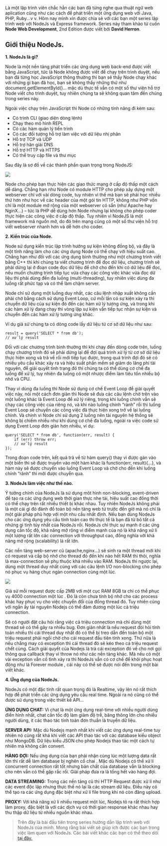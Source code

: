 Là một lập trình viên chắc hẳn các bạn đã từng nghe qua thuật ngữ web aplication cũng như các cách để phát triển một ứng dụng web với Java, PHP, Ruby...v v.
Hôm nay mình xin được chia sẻ với các bạn một series lập trình web với NodeJs và Express framework.
Series này tham khảo từ cuốn **Node Web Development**, 2nd Edition được viết bởi **David Herron**.

## Giới thiệu NodeJs.
**1. NodeJs là gì?**

Node là một nền tảng phát triển các ứng dụng web back-end được viết bằng JavaScript, tức là Node không được viết để chạy trên trình duyệt, nếu bạn đã từng học JavaScript thông thường thì bạn sẽ thấy Node chạy khác với những gì bạn đã học, bạn sẽ không thấy những thứ như document.getElementById()... mặc dù thực tế vẫn có một số thư viện hỗ trợ Node viết cho trình duyệt, tuy nhiên chúng ta sẽ không quan tâm đến chúng trong series này.

Ngoài việc chạy trên JavaScript thì Node có những tính năng đi kèm sau:

* Có trình CLI (giao diện dòng lệnh)
* Chạy theo mô hình REPL
* Có các hàm quản lý tiến trình
* Có các đối tượng hỗ trợ làm việc với dữ liệu nhị phân
* Hỗ trợ TCP và UDP
* Hỗ trợ hân giải DNS
* Hỗ trợ HTTP và HTTPS
* Có thể truy cập file và thư mục 

Sau đây là sơ đồ về các thành phần quan trọng trong NodeJS:

![](https://images.viblo.asia/bb64ba41-7f96-4b5f-a4f3-bb0cea5caae4.jpg)

Node cho phép bạn thực hiện các giao thức mạng ở cấp độ thấp một cách dễ dàng. Chẳng hạn như Node có module HTTP cho phép xây dựng một webserver chỉ với vài dòng code, tuy nhiên vì thế mà bạn sẽ phải học nhiều thứ hơn như học về các header của một gói tin HTTP, không như PHP vốn chỉ là một module mở rộng của một webserver có sẵn (như Apache hay NginX…) – tức là PHP dễ dùng hơn Node nhưng lại không cho phép coder thực hiện các công việc ở cấp độ thấp. Tuy nhiên vì NodeJS là một framework mã nguồn mở, do đó trên mạng cũng có một số thư viện hỗ trợ viết webserver nhanh hơn và dễ hơn cho coder.

**2. Kiến trúc của Node.**

Node sử dụng kiển trúc lập trình hướng sự kiện không đồng bộ, và đây là một tính năng làm cho các ứng dụng Node có thể chạy với hiệu suất cao. Chẳng hạn như đối với các ứng dụng bình thường như một chương trình viết bằng C++ thì khi chúng ta viết chương trình để đọc dữ liệu, chương trình sẽ phải dừng lại ở đoạn code đọc dữ liệu để chờ cho đến khi có dữ liệu để đọc, nếu muốn chương trình tiếp tục vừa chạy các công việc khác vừa đọc dữ liệu thì phải dùng đến đa luồng (multi-threading), tuy nhiên việc dùng đa luồng rất phức tạp và có thể làm chậm server.

Node chỉ sử dụng một luồng duy nhất, các câu lệnh nhập xuất không cần phải chờ bằng cách sử dụng Event Loop, cứ mỗi lần có sự kiện xảy ra thì chuyển dữ liệu của sự kiện đó đến các hàm xử lý tương ứng, và trong khi các hàm xử lý đang chạy thì vòng lặp sự kiện vẫn tiếp tục nhận sự kiện và chuyển đến các hàm xử lý tương ứng khác.

Ví dụ giả sử chúng ta có dòng code lấy dữ liệu từ cơ sở dữ liệu như sau:
```
result = query('SELECT * from db');
// xử lý result
```
Đối với các chương trình bình thường thì khi chạy đến dòng code trên, luồng chạy chương trình đó sẽ phải dừng lại để đợi quá trình xử lý từ cơ sở dữ liệu thực hiện xong và trả về rồi mới tiếp tục được, trong quá trình đợi đó sẽ có nhiều yêu cầu khác xảy ra và hiệu suất phần mềm sẽ giảm do lãng phí tài nguyên, để giải quyết tình trạng đó thì chúng ta có thể dùng cơ chế đa luồng để xử lý, tuy nhiên đa luồng có một nhược điểm làm tiêu tốn nhiều bộ nhớ và CPU.

Thay vì dùng đa luồng thì Node sử dụng cơ chế Event Loop để giải quyết việc này, nói một cách đơn giản thì Node sẽ đưa các câu lệnh chờ trên vào một luồng khác là Event Loop để xử lý riêng, trong khi luồng chính vẫn sẽ chạy các công việc của riêng nó, và khi nào luồng chính “rảnh” rồi thì luồng Event Loop sẽ chuyển các công việc đã thực hiện xong trở về lại luồng chính. Và chính vì Node chỉ sử dụng 2 luồng nên tài nguyên hệ thống sẽ không bị chiếm nhiều như khi dùng cơ chế đa luồng, ngoài ra việc code sử dụng Event Loop đơn giản hơn nhiều, ví dụ:
```
query('SELECT * from db', function(err, result) {
    if (err) throw err;
    // xử lý result
});
```
Trong đoạn code trên, kết quả trả về từ hàm query() thay vì được gán vào một biến thì sẽ được truyền vào một hàm khác là function(err, result){...}, và hàm này sẽ được chuyển vào luồng Event Loop và chờ cho đến khi luồng chính “rảnh” thì mới được chuyển qua.

**3. NodeJs làm việc như thế nào.**

Ý tưởng chính của NodeJs là sử dụng môt hình non-blocking, event-driven để tạo ra các ứng dụng web thời gian thực nhẹ tải, hiệu suất cao đồng thời có thể chạy trên rất nhiều thiết bị khác nhau. Tuy nhiên NodeJs không phải là một cái gì đó đánh đổ toàn bộ nền tảng web từ trước đến giờ mà nó chỉ là một giải pháp phù hợp với một nhu cầu nhất định. Nếu bạn dùng NodeJs cho các ứng dụng yêu cầu tính toán cao thì thực tế là bạn đã từ bỏ tất cả nhứng gì tinh túy nhất của NodeJs rồi. NodeJs chỉ thực sự mạnh ở các ứng dụng cần tốc độ, khả năng mở rộng vì điểm mạnh của nó là khả năng xử lí một lượng rất lớn các connection với throughput cao, đồng nghĩa với khả năng mở rộng (scalability) là rất lớn.

Các nền tảng web-server cũ (apache,nginx…) sẽ sinh ra một thread mới khi có request và cấp bộ nhớ cho thread đó đến khi nào hết RAM thì thôi, nghĩa là max-connection sẽ phụ thuộc khá nhiều vào RAM. NodeJs thì ngược lại, dùng một thread duy nhất cùng với các câu lệnh I/O non-blocking cho phép nó phục vụ hàng chục ngàn connection cùng một lúc.

![](https://images.viblo.asia/b6b97872-327d-4d18-a45f-98bfd7c10250.png)

Giả sử mỗi request được cấp 2MB với một cục RAM 8GB ta chỉ có thể phục vụ 4000 connection một lúc . Đó là còn chưa tính bộ nhớ cho các process khác hay phục vụ cho việc chuyển đổi của đống thread đó. Tuy nhiên cũng với ngần ấy tài nguyên Nodejs có thể đảm đương một lúc cả triệu connection.

Sẽ có người đặt câu hỏi rằng việc cả triệu connection mà chỉ dùng một thread sẽ có thể gây ra nhiều bug. Đơn giản nhất là nếu request đòi hỏi tính toán nhiều thì cái thread duy nhất đó có thể bị treo dẫn đến toàn bộ một triệu request phải ngồi chờ cho cái request đầu tiên tính xong. Thứ nữa là nếu chẳng may có exception thì cái thread đó sẽ kéo theo cả triệu request chết cùng. Cách giải quyết của Nodejs là trả cái exception đó về cho nơi gọi thông qua callback thay vì throw nó như các nền tảng khác. Mà nếu có một vài exception vẫn cố tình xảy ra thì NodeJs vẫn có cơ chế để khôi phục hoạt động như là Forever module , cái này có thể sẽ được nói đến trong một bài viết khác.

**4. Ứng dụng của NodeJs.**

NodeJs có một đặc tính rất quan trọng đó là Realtime, vậy lên nó rất thích hợp để phát triển các ứng dụng yêu cầu real time. Ngoài ra nó cũng có thể được sử dụng trong việc thiết kế API...

**ỨNG DỤNG CHAT:**
Vì chat là một ứng dụng real-time với nhiều người dùng điển hình nhất, chat cần tốc độ làm giảm độ trễ, băng thông lớn cho nhiều người dùng, it các thao tác tính toán đơn thuần là truyền dữ liệu.

**SERVER API:**
Mặc dù Nodejs mạnh nhất khi viết các ứng dụng real-time tuy nhiên nó cũng rất khá khi viết các API thao tác với các database kiểu object như MongoDB. Dữ liệu kiểu JSON cho phép Nodejs thao tác một cách tự nhiên mà không cần convert.

**HÀNG ĐỢI:**
Nếu ứng dụng của bạn phải nhận cùng lúc một lượng data rất lớn thì rất dễ làm database bị nghẽn cổ chai . Mặc dù Nodejs có thể xử lí concurrent connection rất tốt nhưng bản chất của database vẫn là blocking cho nên vẫn có thể gặp rắc rối. Giải pháp đưa ra là tống hết vào hàng đợi.

**DATA STREAMING:**
Trong các nền tảng cũ thì HTTP Request được xử lí như các event độc lập nhưng thực thế nó lại là các stream dữ liệu. Điều này có thể tạo ra các ứng dụng đặc biệt như xử lí file trong khi nó còn đăng upload.

**PROXY:**
Với khả năng xử lí nhiều request một lúc, Nodejs tỏ ra rất thích hợp làm proxy, đặc biệt là với các dịch vụ có thời gian response khác nhau hay thu thập dữ liệu từ nhiều nguồn khác nhau.

> Trên đây là bài đầu tiên trong series hướng dẫn lập trình web với NodeJs của minh. Mong rằng bài viết sẽ giúp ích được các bạn trong việc làm quen với NodeJs.
> Các bài viết khác các bạn có thể theo dõi [tại đây.](https://viblo.asia/s/series-hoc-lap-trinh-web-voi-nodejs-va-framework-expressjs-68Z00JGQZkG)